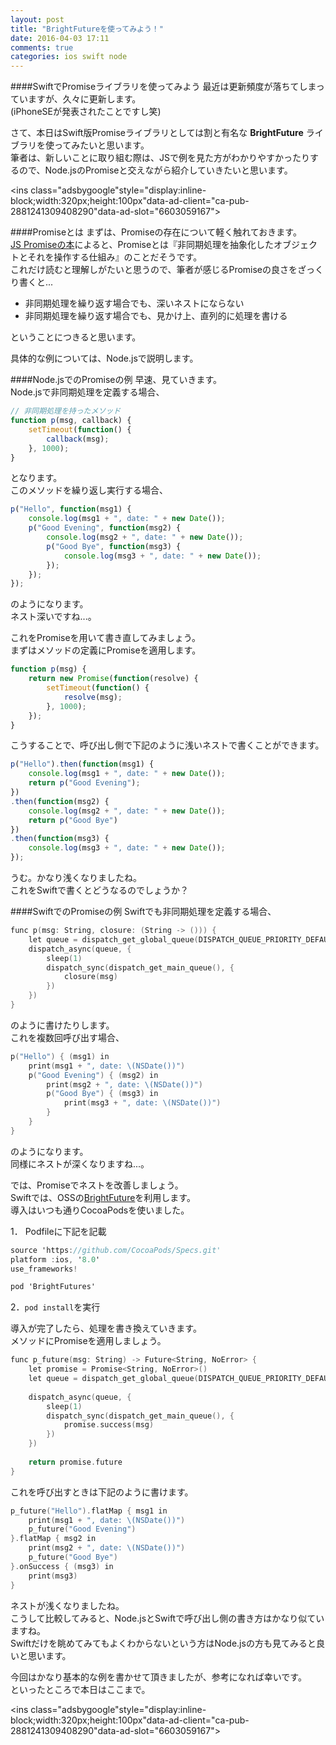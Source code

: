 ```yaml
---
layout: post
title: "BrightFutureを使ってみよう！"
date: 2016-04-03 17:11
comments: true
categories: ios swift node
---
```


####SwiftでPromiseライブラリを使ってみよう
最近は更新頻度が落ちてしまっていますが、久々に更新します。  
(iPhoneSEが発表されたことですし笑)  

さて、本日はSwift版Promiseライブラリとしては割と有名な **BrightFuture** ライブラリを使ってみたいと思います。  
筆者は、新しいことに取り組む際は、JSで例を見た方がわかりやすかったりするので、Node.jsのPromiseと交えながら紹介していきたいと思います。  

<script async src="//pagead2.googlesyndication.com/pagead/js/adsbygoogle.js"></script>
<ins class="adsbygoogle"style="display:inline-block;width:320px;height:100px"data-ad-client="ca-pub-2881241309408290"data-ad-slot="6603059167"></ins>
<script>
(adsbygoogle = window.adsbygoogle || []).push({});
</script>

<!-- more -->

####Promiseとは
まずは、Promiseの存在について軽く触れておきます。  
[JS Promiseの本](http://azu.github.io/promises-book/)によると、Promiseとは『非同期処理を抽象化したオブジェクトとそれを操作する仕組み』のことだそうです。  
これだけ読むと理解しがたいと思うので、筆者が感じるPromiseの良さをざっくり書くと...  

* 非同期処理を繰り返す場合でも、深いネストにならない  
* 非同期処理を繰り返す場合でも、見かけ上、直列的に処理を書ける  

ということにつきると思います。  

具体的な例については、Node.jsで説明します。  

####Node.jsでのPromiseの例
早速、見ていきます。  
Node.jsで非同期処理を定義する場合、  

```javascript
// 非同期処理を持ったメソッド
function p(msg, callback) {
	setTimeout(function() {
		callback(msg);
	}, 1000);
}
```

となります。  
このメソッドを繰り返し実行する場合、  

```javascript
p("Hello", function(msg1) {
	console.log(msg1 + ", date: " + new Date());
	p("Good Evening", function(msg2) {
		console.log(msg2 + ", date: " + new Date());
		p("Good Bye", function(msg3) {
			console.log(msg3 + ", date: " + new Date());
		});
	});
});
```

のようになります。  
ネスト深いですね...。  

これをPromiseを用いて書き直してみましょう。  
まずはメソッドの定義にPromiseを適用します。  

```javascript
function p(msg) {
	return new Promise(function(resolve) {
		setTimeout(function() {
			resolve(msg);
		}, 1000);
	});
}
```

こうすることで、呼び出し側で下記のように浅いネストで書くことができます。  

```javascript
p("Hello").then(function(msg1) {
	console.log(msg1 + ", date: " + new Date());
	return p("Good Evening");
})
.then(function(msg2) {
	console.log(msg2 + ", date: " + new Date());
	return p("Good Bye")
})
.then(function(msg3) {
	console.log(msg3 + ", date: " + new Date());
});
```

うむ。かなり浅くなりましたね。  
これをSwiftで書くとどうなるのでしょうか？  

####SwiftでのPromiseの例
Swiftでも非同期処理を定義する場合、  

```objective-c
func p(msg: String, closure: (String -> ())) {
	let queue = dispatch_get_global_queue(DISPATCH_QUEUE_PRIORITY_DEFAULT, 0)
	dispatch_async(queue, {
		sleep(1)
		dispatch_sync(dispatch_get_main_queue(), {
			closure(msg)
		})
	})
}
```

のように書けたりします。  
これを複数回呼び出す場合、  

```objective-c
p("Hello") { (msg1) in
	print(msg1 + ", date: \(NSDate())")
	p("Good Evening") { (msg2) in
		print(msg2 + ", date: \(NSDate())")
		p("Good Bye") { (msg3) in
			print(msg3 + ", date: \(NSDate())")
		}
	}
}
```

のようになります。  
同様にネストが深くなりますね...。  

では、Promiseでネストを改善しましょう。  
Swiftでは、OSSの[BrightFuture](https://github.com/Thomvis/BrightFutures)を利用します。  
導入はいつも通りCocoaPodsを使いました。  

1． Podfileに下記を記載  

```objective-c
source 'https://github.com/CocoaPods/Specs.git'
platform :ios, '8.0'
use_frameworks!

pod 'BrightFutures'
```

2．`pod install`を実行  

導入が完了したら、処理を書き換えていきます。  
メソッドにPromiseを適用しましょう。  

```objective-c
func p_future(msg: String) -> Future<String, NoError> {
	let promise = Promise<String, NoError>()
	let queue = dispatch_get_global_queue(DISPATCH_QUEUE_PRIORITY_DEFAULT, 0)
	
	dispatch_async(queue, {
		sleep(1)
		dispatch_sync(dispatch_get_main_queue(), {
			promise.success(msg)
		})
	})
	
	return promise.future
}
```

これを呼び出すときは下記のように書けます。  

```objective-c
p_future("Hello").flatMap { msg1 in
	print(msg1 + ", date: \(NSDate())")
	p_future("Good Evening")
}.flatMap { msg2 in
	print(msg2 + ", date: \(NSDate())")
	p_future("Good Bye")
}.onSuccess { (msg3) in
	print(msg3)
}
```

ネストが浅くなりましたね。  
こうして比較してみると、Node.jsとSwiftで呼び出し側の書き方はかなり似ていますね。  
Swiftだけを眺めてみてもよくわからないという方はNode.jsの方も見てみると良いと思います。  

今回はかなり基本的な例を書かせて頂きましたが、参考になれば幸いです。  
といったところで本日はここまで。  

<script async src="//pagead2.googlesyndication.com/pagead/js/adsbygoogle.js"></script>
<ins class="adsbygoogle"style="display:inline-block;width:320px;height:100px"data-ad-client="ca-pub-2881241309408290"data-ad-slot="6603059167"></ins>
<script>
(adsbygoogle = window.adsbygoogle || []).push({});
</script>

